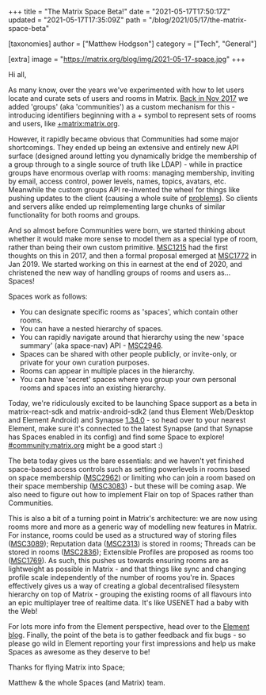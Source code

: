 +++
title = "The Matrix Space Beta!"
date = "2021-05-17T17:50:17Z"
updated = "2021-05-17T17:35:09Z"
path = "/blog/2021/05/17/the-matrix-space-beta"

[taxonomies]
author = ["Matthew Hodgson"]
category = ["Tech", "General"]

[extra]
image = "https://matrix.org/blog/img/2021-05-17-space.jpg"
+++

Hi all,

As many know, over the years we've experimented with how to let users locate
and curate sets of users and rooms in Matrix. [Back in Nov
2017](https://medium.com/@RiotChat/communities-aka-groups-are-here-announcing-riot-web-0-13-riot-ios-0-6-and-riot-android-0-7-4-933cb193a28e)
we added 'groups' (aka 'communities') as a custom mechanism for this -
introducing identifiers beginning with a + symbol to represent sets of rooms
and users, like [+matrix:matrix.org](https://matrix.to/#/+matrix:matrix.org).

However, it rapidly became obvious that Communities had some major
shortcomings.  They ended up being an extensive and entirely new API surface
(designed around letting you dynamically bridge the membership of a group
through to a single source of truth like LDAP) - while in practice groups
have enormous overlap with rooms: managing membership, inviting by email,
access control, power levels, names, topics, avatars, etc.  Meanwhile the
custom groups API re-invented the wheel for things like pushing updates
to the client (causing a whole suite of
[problems](https://github.com/vector-im/element-web/issues/5235)).  So clients
and servers alike ended up reimplementing large chunks of similar
functionality for both rooms and groups.

And so almost before Communities were born, we started thinking about whether
it would make more sense to model them as a special type of room, rather than
being their own custom primitive.
[MSC1215](https://github.com/matrix-org/matrix-doc/issues/1215) had the first
thoughts on this in 2017, and then a formal proposal emerged at
[MSC1772](https://github.com/matrix-org/matrix-doc/pull/1772) in Jan 2019. We
started working on this in earnest at the end of 2020, and christened the new
way of handling groups of rooms and users as... Spaces!

Spaces work as follows:

* You can designate specific rooms as 'spaces', which contain other rooms.
* You can have a nested hierarchy of spaces.
* You can rapidly navigate around that hierarchy using the new 'space summary'
   (aka space-nav) API - [MSC2946](https://github.com/matrix-org/matrix-doc/blob/kegan/spaces-summary/proposals/2946-spaces-summary.md).
* Spaces can be shared with other people publicly, or invite-only, or private
   for your own curation purposes.
* Rooms can appear in multiple places in the hierarchy.
* You can have 'secret' spaces where you group your own personal rooms and
   spaces into an existing hierarchy.

Today, we're ridiculously excited to be launching Space support as a beta in
matrix-react-sdk and matrix-android-sdk2 (and thus Element Web/Desktop and
Element Android) and Synapse
[1.34.0](https://matrix.org/blog/2021/05/17/synapse-1-34-0-released) - so head
over to your nearest Element, make sure it's connected to the latest Synapse
(and that Synapse has Spaces enabled in its config) and find some Space to
explore! [#community:matrix.org](https://matrix.to/#/#community:matrix.org)
might be a good start :)

The beta today gives us the bare essentials: and we haven't yet finished
space-based access controls such as setting powerlevels in rooms based on
space membership
([MSC2962](https://github.com/matrix-org/matrix-doc/blob/matthew/msc2962/proposals/2962-spaces-access-control.md))
or limiting who can join a room based on their space membership
([MSC3083](https://github.com/matrix-org/matrix-doc/blob/clokep/restricted-rooms/proposals/3083-restricted-rooms.md)) -
but these will be coming asap.  We also need to figure out how to implement
Flair on top of Spaces rather than Communities.

This is also a bit of a turning point in Matrix's architecture: we are now
using rooms more and more as a generic way of modelling new features in
Matrix.  For instance, rooms could be used as a structured way of storing
files ([MSC3089](https://github.com/matrix-org/matrix-doc/pull/3089));
Reputation data
([MSC2313](https://github.com/matrix-org/matrix-doc/pull/2313)) is stored in
rooms; Threads can be stored in rooms
([MSC2836](https://github.com/matrix-org/matrix-doc/pull/2836)); Extensible
Profiles are proposed as rooms too
([MSC1769](https://github.com/matrix-org/matrix-doc/pull/1769)).  As such,
this pushes us towards ensuring rooms are as lightweight as possible in Matrix -
and that things like sync and changing profile scale independently of the
number of rooms you're in.  Spaces effectively gives us a way of creating a
global decentralised filesystem hierarchy on top of Matrix - grouping the
existing rooms of all flavours into an epic multiplayer tree of realtime data.
It's like USENET had a baby with the Web!

For lots more info from the Element perspective, head over to the [Element
blog](https://element.io/blog/p/4ff44807-fe9a-4363-8521-9eab7efd4365/).
Finally, the point of the beta is to gather feedback and fix bugs - so please
go wild in Element reporting your first impressions and help us make Spaces as
awesome as they deserve to be!

Thanks for flying Matrix into Space;

Matthew & the whole Spaces (and Matrix) team.
